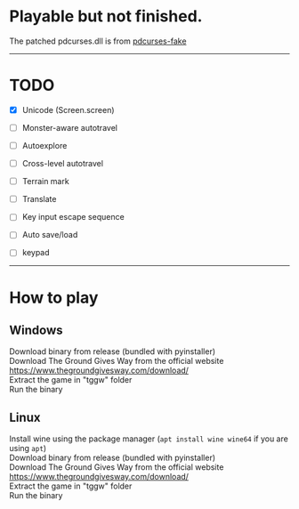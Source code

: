 # Playable but not finished.

The patched pdcurses.dll is from [pdcurses-fake](https://github.com/9-2-1/pdcurses-fake)

---

# TODO
- [X] Unicode (Screen.screen)
- [ ] Monster-aware autotravel
- [ ] Autoexplore
- [ ] Cross-level autotravel
- [ ] Terrain mark
- [ ] Translate

- [ ] Key input escape sequence
- [ ] Auto save/load
- [ ] keypad

---

# How to play

## Windows
Download binary from release (bundled with pyinstaller)  
Download The Ground Gives Way from the official website <https://www.thegroundgivesway.com/download/>  
Extract the game in "tggw" folder  
Run the binary

## Linux
Install wine using the package manager (`apt install wine wine64` if you are using `apt`)  
Download binary from release (bundled with pyinstaller)  
Download The Ground Gives Way from the official website <https://www.thegroundgivesway.com/download/>  
Extract the game in "tggw" folder  
Run the binary
